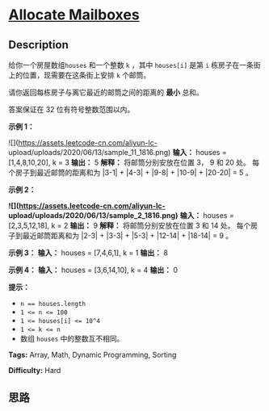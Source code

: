 # [Allocate Mailboxes][title]

## Description

给你一个房屋数组`houses` 和一个整数 `k` ，其中 `houses[i]` 是第 `i` 栋房子在一条街上的位置，现需要在这条街上安排 `k`
个邮筒。

请你返回每栋房子与离它最近的邮筒之间的距离的 **最小** 总和。

答案保证在 32 位有符号整数范围以内。



**示例 1：**

![](https://assets.leetcode-cn.com/aliyun-lc-
upload/uploads/2020/06/13/sample_11_1816.png)
            **输入：** houses = [1,4,8,10,20], k = 3    **输出：** 5    **解释：** 将邮筒分别安放在位置 3， 9 和 20 处。    每个房子到最近邮筒的距离和为 |3-1| + |4-3| + |9-8| + |10-9| + |20-20| = 5 。    

**示例 2：**

**![](https://assets.leetcode-cn.com/aliyun-lc-
upload/uploads/2020/06/13/sample_2_1816.png)**
            **输入：** houses = [2,3,5,12,18], k = 2    **输出：** 9    **解释：** 将邮筒分别安放在位置 3 和 14 处。    每个房子到最近邮筒距离和为 |2-3| + |3-3| + |5-3| + |12-14| + |18-14| = 9 。    

**示例 3：**
            **输入：** houses = [7,4,6,1], k = 1    **输出：** 8    

**示例 4：**
            **输入：** houses = [3,6,14,10], k = 4    **输出：** 0    



**提示：**

  * `n == houses.length`
  * `1 <= n <= 100`
  * `1 <= houses[i] <= 10^4`
  * `1 <= k <= n`
  * 数组 `houses` 中的整数互不相同。


**Tags:** Array, Math, Dynamic Programming, Sorting

**Difficulty:** Hard

## 思路

[title]: https://leetcode-cn.com/problems/allocate-mailboxes
